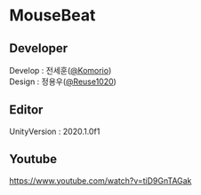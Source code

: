 # MouseBeat

## Developer
Develop : 전세훈([@Komorio](https://github.com/Komorio)) <br>
Design : 정용우([@Reuse1020](https://github.com/Reuse1020)) <br>

## Editor
UnityVersion : 2020.1.0f1

## Youtube
https://www.youtube.com/watch?v=tiD9GnTAGak
